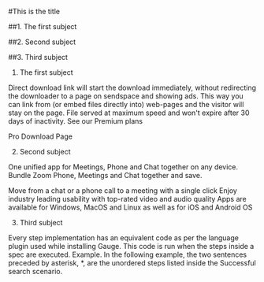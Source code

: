 #This is the title

##1. The first subject

##2. Second subject

##3. Third subject


1. The first subject

Direct download link will start the download immediately, without redirecting the downloader to a page on sendspace and showing ads. This way you can link from (or embed files directly into) web-pages and the visitor will stay on the page. File served at maximum speed and won't expire after 30 days of inactivity. See our Premium plans

Pro Download Page

2. Second subject

One unified app for Meetings, Phone and Chat together on any device. Bundle Zoom Phone, Meetings and Chat together and save.

Move from a chat or a phone call to a meeting with a single click
Enjoy industry leading usability with top-rated video and audio quality
Apps are available for Windows, MacOS and Linux as well as for iOS and Android OS

3. Third subject

Every step implementation has an equivalent code as per the language plugin used while installing Gauge. This code is run when the steps inside a spec are executed. Example. In the following example, the two sentences preceded by asterisk, *, are the unordered steps listed inside the Successful search scenario.
